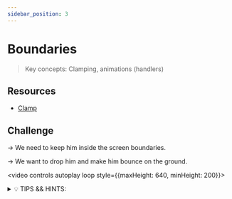 ```yaml
---
sidebar_position: 3
---
```


# Boundaries

> Key concepts: Clamping, animations (handlers)

## Resources

- [Clamp](https://docs.swmansion.com/react-native-reanimated/docs/utilities/clamp/)

## Challenge

→ We need to keep him inside the screen boundaries.

→ We want to drop him and make him bounce on the ground.

<video controls autoplay loop style={{maxHeight: 640, minHeight: 200}}>

  <source src="https://user-images.githubusercontent.com/80724668/187310576-f6cf041b-3428-4989-94b2-c34346e66945.mov" />
</video>

<details>
<summary>💡 TIPS && HINTS:</summary>

- You already have the gesture handler you need for this, consider using callbacks.
- The library provides us a [clamp](https://docs.swmansion.com/react-native-reanimated/docs/utilities/clamp) function to bound the movement.
- You can explore the `withTiming` config for the bouncing.

</details>
